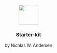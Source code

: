 <p align="center">
  <img src="https://github.com/itsnwa/itsnwa.com/blob/master/gridsome-forestry.png" height="64">
  <h3 align="center">Starter-kit</h3>
  <p align="center">by Nichlas W. Andersen<p>
</p>